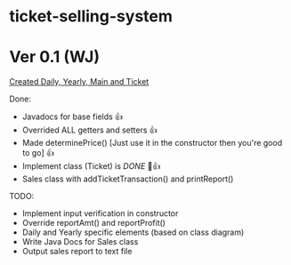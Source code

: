 # ticket-selling-system

# Ver 0.1 (WJ)
<u>Created Daily, Yearly, Main and Ticket</u>

Done:
- Javadocs for base fields 👍
- Overrided ALL getters and setters 👍
- Made determinePrice() [Just use it in the constructor then you're good to go] 👍
- Implement class (Ticket) is *DONE* 👏👍
- Sales class with addTicketTransaction() and printReport()

TODO:
- Implement input verification in constructor
- Override reportAmt() and reportProfit()
- Daily and Yearly specific elements (based on class diagram)
- Write Java Docs for Sales class
- Output sales report to text file
